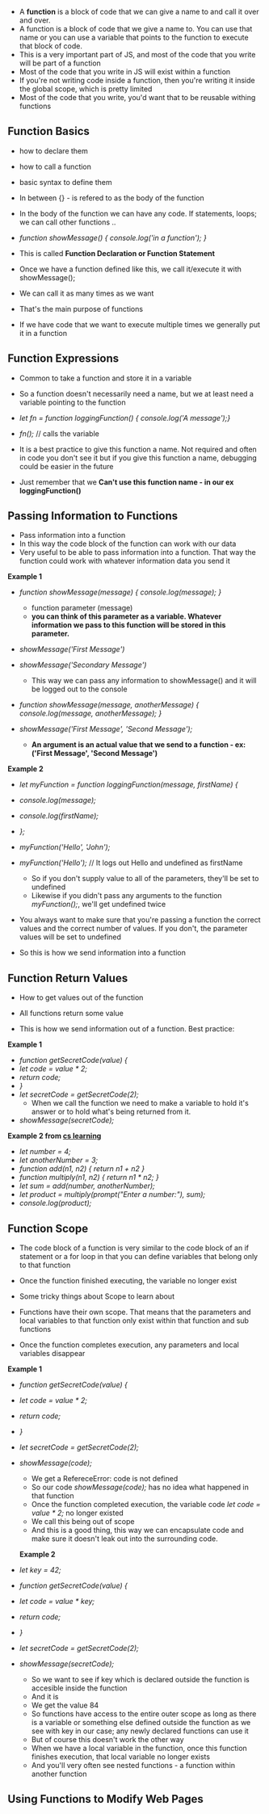 - A **function** is a block of code that we can give a name to and call it over and over.
- A function is a block of code that we give a name to. You can use that name or you can use a variable that points to the function to execute that block of code.
- This is a very important part of JS, and most of the code that you write will be part of a function
- Most of the code that you write in JS will exist within a function
- If you're not writing code inside a function, then you're writing it inside the global scope, which is pretty limited
- Most of the code that you write, you'd want that to be reusable withing functions

## Function Basics

- how to declare them
- how to call a function
- basic syntax to define them

- In between {} - is refered to as the body of the function
- In the body of the function we can have any code. If statements, loops; we can call other functions ..

- _function showMessage() { console.log('in a function'); }_
- This is called **Function Declaration or Function Statement**
- Once we have a function defined like this, we call it/execute it with showMessage();
- We can call it as many times as we want
- That's the main purpose of functions
- If we have code that we want to execute multiple times we generally put it in a function

## Function Expressions

- Common to take a function and store it in a variable
- So a function doesn't necessarily need a name, but we at least need a variable pointing to the function

- _let fn = function loggingFunction() { console.log('A message');}_
- _fn();_ // calls the variable
- It is a best practice to give this function a name. Not required and often in code you don't see it but if you give this function a name, debugging could be easier in the future
- Just remember that we **Can't use this function name - in our ex loggingFunction()**

## Passing Information to Functions

- Pass information into a function
- In this way the code block of the function can work with our data
- Very useful to be able to pass information into a function. That way the function could work with whatever information data you send it

**Example 1**

- _function showMessage(message) { console.log(message); }_
  - function parameter (message)
  - **you can think of this parameter as a variable. Whatever information we pass to this function will be stored in this parameter.**
- _showMessage('First Message')_
- _showMessage('Secondary Message')_

  - This way we can pass any information to showMessage() and it will be logged out to the console

- _function showMessage(message, anotherMessage) { console.log(message, anotherMessage); }_
- _showMessage('First Message', 'Second Message');_

  - **An argument is an actual value that we send to a function - ex: ('First Message', 'Second Message')**

**Example 2**

- _let myFunction = function loggingFunction(message, firstName) {_
- _console.log(message);_
- _console.log(firstName);_
- _};_
- _myFunction('Hello', 'John');_
- _myFunction('Hello');_ // It logs out Hello and undefined as firstName

  - So if you don't supply value to all of the parameters, they'll be set to undefined
  - Likewise if you didn't pass any arguments to the function _myFunction();_, we'll get undefined twice

- You always want to make sure that you're passing a function the correct values and the correct number of values. If you don't, the parameter values will be set to undefined
- So this is how we send information into a function

## Function Return Values

- How to get values out of the function
- All functions return some value

- This is how we send information out of a function. Best practice:

**Example 1**

- _function getSecretCode(value) {_
- _let code = value \* 2;_
- _return code;_
- _}_
- _let secretCode = getSecretCode(2);_
  - When we call the function we need to make a variable to hold it's answer or to hold what's being returned from it.
- _showMessage(secretCode);_

**Example 2 from [cs learning](https://www.youtube.com/watch?v=FioqUnOGlq8)**

- _let number = 4;_
- _let anotherNumber = 3;_
- _function add(n1, n2) { return n1 + n2 }_
- _function multiply(n1, n2) { return n1 \* n2; }_
- _let sum = add(number, anotherNumber);_
- _let product = multiply(prompt("Enter a number:"), sum);_
- _console.log(product);_

## Function Scope

- The code block of a function is very similar to the code block of an if statement or a for loop in that you can define variables that belong only to that function
- Once the function finished executing, the variable no longer exist
- Some tricky things about Scope to learn about

- Functions have their own scope. That means that the parameters and local variables to that function only exist within that function and sub functions
- Once the function completes execution, any parameters and local variables disappear

**Example 1**

- _function getSecretCode(value) {_
- _let code = value \* 2;_
- _return code;_
- _}_
- _let secretCode = getSecretCode(2);_
- _showMessage(code);_

  - We get a RefereceError: code is not defined
  - So our code _showMessage(code);_ has no idea what happened in that function
  - Once the function completed execution, the variable code _let code = value \* 2;_ no longer existed
  - We call this being out of scope
  - And this is a good thing, this way we can encapsulate code and make sure it doesn't leak out into the surrounding code.

  **Example 2**

- _let key = 42;_
- _function getSecretCode(value) {_
- _let code = value \* key;_
- _return code;_
- _}_
- _let secretCode = getSecretCode(2);_
- _showMessage(secretCode);_
  - So we want to see if key which is declared outside the function is accesible inside the function
  - And it is
  - We get the value 84
  - So functions have access to the entire outer scope as long as there is a variable or something else defined outside the function as we see with key in our case; any newly declared functions can use it
  - But of course this doesn't work the other way
  - When we have a local variable in the function, once this function finishes execution, that local variable no longer exists
  - And you'll very often see nested functions - a function within another function

## Using Functions to Modify Web Pages
